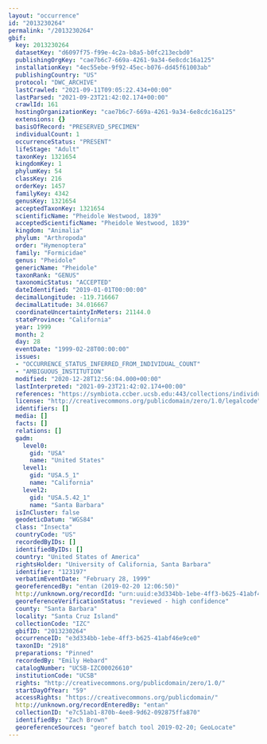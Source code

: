 ```yaml
---
layout: "occurrence"
id: "2013230264"
permalink: "/2013230264"
gbif:
  key: 2013230264
  datasetKey: "d6097f75-f99e-4c2a-b8a5-b0fc213ecbd0"
  publishingOrgKey: "cae7b6c7-669a-4261-9a34-6e8cdc16a125"
  installationKey: "4ec55ebe-9f92-45ec-b076-dd45f61003ab"
  publishingCountry: "US"
  protocol: "DWC_ARCHIVE"
  lastCrawled: "2021-09-11T09:05:22.434+00:00"
  lastParsed: "2021-09-23T21:42:02.174+00:00"
  crawlId: 161
  hostingOrganizationKey: "cae7b6c7-669a-4261-9a34-6e8cdc16a125"
  extensions: {}
  basisOfRecord: "PRESERVED_SPECIMEN"
  individualCount: 1
  occurrenceStatus: "PRESENT"
  lifeStage: "Adult"
  taxonKey: 1321654
  kingdomKey: 1
  phylumKey: 54
  classKey: 216
  orderKey: 1457
  familyKey: 4342
  genusKey: 1321654
  acceptedTaxonKey: 1321654
  scientificName: "Pheidole Westwood, 1839"
  acceptedScientificName: "Pheidole Westwood, 1839"
  kingdom: "Animalia"
  phylum: "Arthropoda"
  order: "Hymenoptera"
  family: "Formicidae"
  genus: "Pheidole"
  genericName: "Pheidole"
  taxonRank: "GENUS"
  taxonomicStatus: "ACCEPTED"
  dateIdentified: "2019-01-01T00:00:00"
  decimalLongitude: -119.716667
  decimalLatitude: 34.016667
  coordinateUncertaintyInMeters: 21144.0
  stateProvince: "California"
  year: 1999
  month: 2
  day: 28
  eventDate: "1999-02-28T00:00:00"
  issues:
  - "OCCURRENCE_STATUS_INFERRED_FROM_INDIVIDUAL_COUNT"
  - "AMBIGUOUS_INSTITUTION"
  modified: "2020-12-28T12:56:04.000+00:00"
  lastInterpreted: "2021-09-23T21:42:02.174+00:00"
  references: "https://symbiota.ccber.ucsb.edu:443/collections/individual/index.php?occid=123197"
  license: "http://creativecommons.org/publicdomain/zero/1.0/legalcode"
  identifiers: []
  media: []
  facts: []
  relations: []
  gadm:
    level0:
      gid: "USA"
      name: "United States"
    level1:
      gid: "USA.5_1"
      name: "California"
    level2:
      gid: "USA.5.42_1"
      name: "Santa Barbara"
  isInCluster: false
  geodeticDatum: "WGS84"
  class: "Insecta"
  countryCode: "US"
  recordedByIDs: []
  identifiedByIDs: []
  country: "United States of America"
  rightsHolder: "University of California, Santa Barbara"
  identifier: "123197"
  verbatimEventDate: "February 28, 1999"
  georeferencedBy: "entan (2019-02-20 12:06:50)"
  http://unknown.org/recordId: "urn:uuid:e3d334bb-1ebe-4ff3-b625-41abf46e9ce0"
  georeferenceVerificationStatus: "reviewed - high confidence"
  county: "Santa Barbara"
  locality: "Santa Cruz Island"
  collectionCode: "IZC"
  gbifID: "2013230264"
  occurrenceID: "e3d334bb-1ebe-4ff3-b625-41abf46e9ce0"
  taxonID: "2918"
  preparations: "Pinned"
  recordedBy: "Emily Hebard"
  catalogNumber: "UCSB-IZC00026610"
  institutionCode: "UCSB"
  rights: "http://creativecommons.org/publicdomain/zero/1.0/"
  startDayOfYear: "59"
  accessRights: "https://creativecommons.org/publicdomain/"
  http://unknown.org/recordEnteredBy: "entan"
  collectionID: "e7c51ab1-870b-4ee8-9d62-092875ffa870"
  identifiedBy: "Zach Brown"
  georeferenceSources: "georef batch tool 2019-02-20; GeoLocate"
---
```

